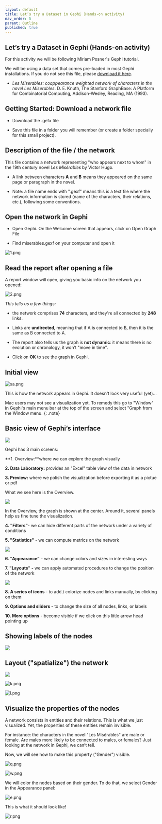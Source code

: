 ```yaml
---
layout: default
title: Let’s try a Dataset in Gephi (Hands-on activity)
nav_order: 5
parent: Outline
published: true
---
```


## **Let’s try a Dataset in Gephi (Hands-on activity)**

For this activity we will be following Miriam Posner's Gephi tutorial.

We will be using a data set that comes pre-loaded in most Gephi installations. If you do not see this file, please [download it here](https://github.com/ubc-library-rc/gephi-palladio/blob/master/miserables_result%202.gexf).

 - _Les Miserables: coappearance weighted network of characters in the novel Les Miserables_. D. E. Knuth, The Stanford GraphBase: A Platform for Combinatorial Computing, Addison-Wesley, Reading, MA (1993).

## Getting Started: Download a network file

- Download the .gefx file

- Save this file in a folder you will remember (or create a folder specially for this small project).

## Description of the file / the network

This file contains a network representing "who appears next to whom" in the 19th century novel _Les Misérables_ by Victor Hugo.

- A link between characters **A** and **B** means they appeared on the same page or paragraph in the novel.

- Note: a file name ends with ".gexf" means this is a text file where the network information is stored (name of the characters, their relations, etc.), following some conventions.

## Open the network in Gephi

- Open Gephi. On the Welcome screen that appears, click on Open Graph File

- Find miserables.gexf on your computer and open it

![1.png]({{site.baseurl}}/content/figures/1.png)

## Read the report after opening a file

A report window will open, giving you basic info on the network you opened:

![2.png]({{site.baseurl}}/content/figures/2.png)


_This tells us a few things:_

- the network comprises **74** characters, and they're all connected by **248** links.

- Links are **undirected**, meaning that if A is connected to B, then it is the same as B connected to A.

- The report also tells us the graph is **not dynamic**: it means there is no evolution or chronology, it won’t "move in time".

- Click on **OK** to see the graph in Gephi.

## Initial view

![sa.png]({{site.baseurl}}/sa.png)

This is how the network appears in Gephi.  It doesn't look very useful (yet)...    

Mac users may not see a visualization yet. To remedy this go to "Window" in Gephi's main menu bar at the top of the screen and select "Graph from the Window menu.
{: .note}

## Basic view of Gephi’s interface

![]({{site.baseurl}}//ba.png)


Gephi has 3 main screens:

**1. Overview:**where we can explore the graph visually

**2. Data Laboratory:** provides an "Excel" table view of the data in network

**3. Preview:** where we polish the visualization before exporting it as a pictue or pdf

What we see here is the Overview.

![]({{site.baseurl}}//ta.png)


In the Overview, the graph is shown at the center. Around it, several panels help us fine tune the visualization.

**4. "Filters"**- we can hide different parts of the network under a variety of conditions

**5. "Statistics"** - we can compute metrics on the network

![]({{site.baseurl}}//67.png)


**6.  "Appearance"** - we can change colors and sizes in interesting ways

**7. "Layouts" -** we can apply automated procedures to change the position of the network

![]({{site.baseurl}}//8910.png)


**8. A series of icons** - to add / colorize nodes and links manually, by clicking on them

**9. Options and sliders** - to change the size of all nodes, links, or labels

**10. More options** - become visible if we click on this little arrow head pointing up


## Showing labels of the nodes

![]({{site.baseurl}}//h.PNG)

## Layout ("spatialize") the network
![]({{site.baseurl}}//j.png)

![k.png]({{site.baseurl}}/k.png)

![l.png]({{site.baseurl}}/l.png)


## Visualize the properties of the nodes

A network consists in entities and their relations. This is what we just visualized. Yet, the properties of these entities remain invisible.

For instance: the characters in the novel "Les Misérables" are male or female. Are males more likely to be connected to males, or females? Just looking at the network in Gephi, we can’t tell.

Now, we will see how to make this property ("Gender") visible.

![q.png]({{site.baseurl}}/q.png)

![w.png]({{site.baseurl}}/w.png)

We will color the nodes based on their gender. To do that, we select Gender in the Appearance panel:

![e.png]({{site.baseurl}}/e.png)

This is what it should look like!

![r.png]({{site.baseurl}}/r.png)
